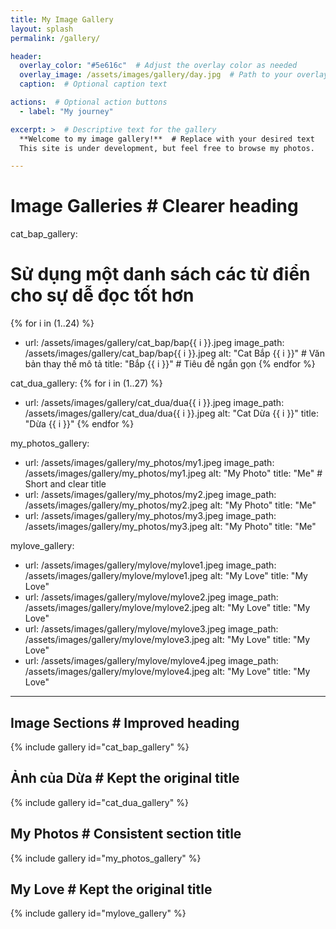 ```yaml
---
title: My Image Gallery
layout: splash
permalink: /gallery/

header:
  overlay_color: "#5e616c"  # Adjust the overlay color as needed
  overlay_image: /assets/images/gallery/day.jpg  # Path to your overlay image
  caption:  # Optional caption text

actions:  # Optional action buttons
  - label: "My journey"

excerpt: >  # Descriptive text for the gallery
  **Welcome to my image gallery!**  # Replace with your desired text
  This site is under development, but feel free to browse my photos.

---
```


# Image Galleries  # Clearer heading

cat_bap_gallery:
  # Sử dụng một danh sách các từ điển cho sự dễ đọc tốt hơn
  {% for i in (1..24) %}
  - url: /assets/images/gallery/cat_bap/bap{{ i }}.jpeg
    image_path: /assets/images/gallery/cat_bap/bap{{ i }}.jpeg
    alt: "Cat Bắp {{ i }}"  # Văn bản thay thế mô tả
    title: "Bắp {{ i }}"  # Tiêu đề ngắn gọn
  {% endfor %}

cat_dua_gallery:
  {% for i in (1..27) %}
  - url: /assets/images/gallery/cat_dua/dua{{ i }}.jpeg
    image_path: /assets/images/gallery/cat_dua/dua{{ i }}.jpeg
    alt: "Cat Dừa {{ i }}"
    title: "Dừa {{ i }}"
  {% endfor %}


my_photos_gallery:
  - url: /assets/images/gallery/my_photos/my1.jpeg
    image_path: /assets/images/gallery/my_photos/my1.jpeg
    alt: "My Photo"
    title: "Me"  # Short and clear title
  - url: /assets/images/gallery/my_photos/my2.jpeg
    image_path: /assets/images/gallery/my_photos/my2.jpeg
    alt: "My Photo"
    title: "Me"
  - url: /assets/images/gallery/my_photos/my3.jpeg
    image_path: /assets/images/gallery/my_photos/my3.jpeg
    alt: "My Photo"
    title: "Me"

mylove_gallery:
  - url: /assets/images/gallery/mylove/mylove1.jpeg
    image_path: /assets/images/gallery/mylove/mylove1.jpeg
    alt: "My Love"
    title: "My Love"
  - url: /assets/images/gallery/mylove/mylove2.jpeg
    image_path: /assets/images/gallery/mylove/mylove2.jpeg
    alt: "My Love"
    title: "My Love"
  - url: /assets/images/gallery/mylove/mylove3.jpeg
    image_path: /assets/images/gallery/mylove/mylove3.jpeg
    alt: "My Love"
    title: "My Love"
  - url: /assets/images/gallery/mylove/mylove4.jpeg
    image_path: /assets/images/gallery/mylove/mylove4.jpeg
    alt: "My Love"
    title: "My Love"

---

## Image Sections  # Improved heading

{% include gallery id="cat_bap_gallery" %}

## Ảnh của Dừa  # Kept the original title

{% include gallery id="cat_dua_gallery" %}

## My Photos  # Consistent section title

{% include gallery id="my_photos_gallery" %}

## My Love  # Kept the original title

{% include gallery id="mylove_gallery" %}
